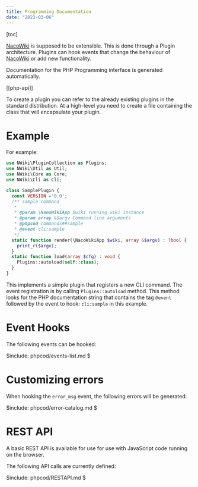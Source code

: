 ```yaml
---
title: Programming Documentation
date: "2023-03-06"
---
```

[toc]

[NacoWiki][nw] is supposed to be extensible.  This is done through a Plugin architecture.  Plugins
can hook events that change the behaviour of [NacoWiki][nw] or add new functionality.

Documentation for the PHP Programming interface is generated automatically.

[[php-api]]

To create a plugin you can refer to the already existing plugins in the standard distribution.  At
a high-level you need to create a file containing the class that will encapsulate your plugin.

# Example

For example:

```php
use NWiki\PluginCollection as Plugins;
use NWiki\Util as Util;
use NWiki\Core as Core;
use NWiki\Cli as Cli;

class SamplePlugin {
  const VERSION ='0.0';
  /** sample command
   *
   * @param \NanoWikiApp $wiki running wiki instance
   * @param array &$argv Command line arguments
   * @phpcod commands##sample
   * @event cli:sample
   */
  static function render(\NacoWikiApp $wiki, array &$argv) : ?bool {
  	print_r($argv);
  }
  static function load(array $cfg) : void {
    Plugins::autoload(self::class);
  }
}
```

This implements a simple plugin that registers a new CLI command.  The event registration
is by calling  `Plugins::autoload` method.  This method looks for the PHP documentation
string that contains the tag `@event` followed by the event to hook: `cli:sample` in this
example.

# Event Hooks

The following events can be hooked:

$include: phpcod/events-list.md $

# Customizing errors

When hooking the `error_msg` event, the following errors will be generated:

$include: phpcod/error-catalog.md $

# REST API

A basic REST API is available for use for use with JavaScript code running on the browser.

The following API calls are currently defined:

$include: phpcod/RESTAPI.md $


[nw]: https://github.com/iliu-net/NacoWiki/

